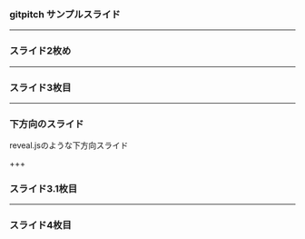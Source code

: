 ### gitpitch サンプルスライド

---

### スライド2枚め

---

### スライド3枚目

---

### 下方向のスライド

reveal.jsのような下方向スライド

+++

### スライド3.1枚目

---

### スライド4枚目
